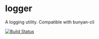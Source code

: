 # logger
A logging utility. Compatible with bunyan-cli

[![Build Status](https://travis-ci.org/intel-hpdd/logger.svg?branch=master)](https://travis-ci.org/intel-hpdd/logger)
